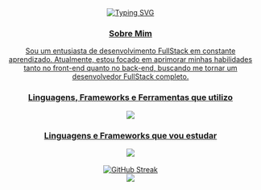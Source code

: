 <!--Título-->
<div align="center">
  <a href="https://git.io/typing-svg"><img src="https://readme-typing-svg.herokuapp.com?font=Jaro&size=30&pause=1000&color=09F7B5&center=true&vCenter=true&random=false&width=435&lines=Ol%C3%A1!+Prazer+em+te+ver+por+aqui+%F0%9F%91%8B;Eu+me+chamo+Marcos!" alt="Typing SVG" />
</div>

<!--Sobre-->

<div align="center">
  <h3>Sobre Mim</h3>
  <p>Sou um entusiasta de desenvolvimento FullStack em constante aprendizado. Atualmente, estou focado em aprimorar minhas habilidades tanto no front-end quanto no back-end, buscando me tornar um desenvolvedor FullStack completo.</p>
</div>

<!--Utilizo-->
<div align="center" >
  <h3>Linguagens, Frameworks e Ferramentas que utilizo</h3>
  <img src="https://skillicons.dev/icons?i=html,css,js,typescript,discordjs,vscode,github,git" />
</div>

<!--Estudar-->
<div align="center" >
  <h3>Linguagens e Frameworks que vou estudar</h3>
  <img src="https://skillicons.dev/icons?i=react,sass,bootstrap,nextjs,nodejs,mysql" />
</div>

<br>

<!--Stats-->
<div align="center">
  <a href="https://git.io/streak-stats"><img src="https://streak-stats.demolab.com?user=RynexKii&theme=green-nur&hide_border=true&locale=pt_BR" alt="GitHub Streak" /></a>
</div>

<!--Visitantes-->
<div align="center">
    <img src="https://visit-counter.vercel.app/counter.png?page=RynexKii&ta=%20Visitantes&c=09F7B5FF">
</div>
